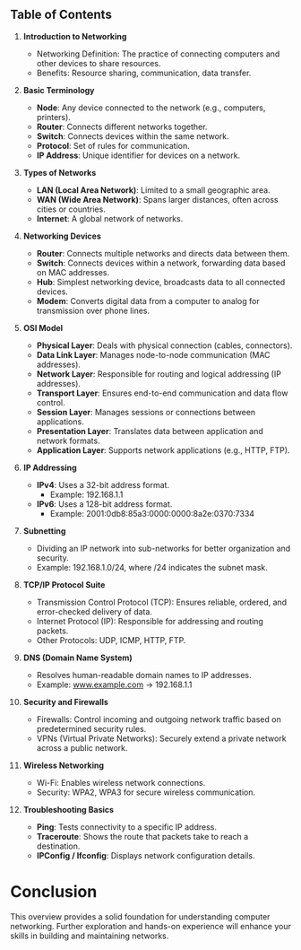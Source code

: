 



## Table of Contents

1. **Introduction to Networking**
    - Networking Definition: The practice of connecting computers and other devices to share resources.
    - Benefits: Resource sharing, communication, data transfer.

2. **Basic Terminology**
    - **Node**: Any device connected to the network (e.g., computers, printers).
    - **Router**: Connects different networks together.
    - **Switch**: Connects devices within the same network.
    - **Protocol**: Set of rules for communication.
    - **IP Address**: Unique identifier for devices on a network.

3. **Types of Networks**
    - **LAN (Local Area Network)**: Limited to a small geographic area.
    - **WAN (Wide Area Network)**: Spans larger distances, often across cities or countries.
    - **Internet**: A global network of networks.

4. **Networking Devices**
    - **Router**: Connects multiple networks and directs data between them.
    - **Switch**: Connects devices within a network, forwarding data based on MAC addresses.
    - **Hub**: Simplest networking device, broadcasts data to all connected devices.
    - **Modem**: Converts digital data from a computer to analog for transmission over phone lines.

5. **OSI Model**
    - **Physical Layer**: Deals with physical connection (cables, connectors).
    - **Data Link Layer**: Manages node-to-node communication (MAC addresses).
    - **Network Layer**: Responsible for routing and logical addressing (IP addresses).
    - **Transport Layer**: Ensures end-to-end communication and data flow control.
    - **Session Layer**: Manages sessions or connections between applications.
    - **Presentation Layer**: Translates data between application and network formats.
    - **Application Layer**: Supports network applications (e.g., HTTP, FTP).

6. **IP Addressing**
    - **IPv4**: Uses a 32-bit address format.
        - Example: 192.168.1.1
    - **IPv6**: Uses a 128-bit address format.
        - Example: 2001:0db8:85a3:0000:0000:8a2e:0370:7334

7. **Subnetting**
    - Dividing an IP network into sub-networks for better organization and security.
    - Example: 192.168.1.0/24, where /24 indicates the subnet mask.

8. **TCP/IP Protocol Suite**
    - Transmission Control Protocol (TCP): Ensures reliable, ordered, and error-checked delivery of data.
    - Internet Protocol (IP): Responsible for addressing and routing packets.
    - Other Protocols: UDP, ICMP, HTTP, FTP.

9. **DNS (Domain Name System)**
    - Resolves human-readable domain names to IP addresses.
    - Example: www.example.com → 192.168.1.1

10. **Security and Firewalls**
    - Firewalls: Control incoming and outgoing network traffic based on predetermined security rules.
    - VPNs (Virtual Private Networks): Securely extend a private network across a public network.

11. **Wireless Networking**
    - Wi-Fi: Enables wireless network connections.
    - Security: WPA2, WPA3 for secure wireless communication.

12. **Troubleshooting Basics**
    - **Ping**: Tests connectivity to a specific IP address.
    - **Traceroute**: Shows the route that packets take to reach a destination.
    - **IPConfig / Ifconfig**: Displays network configuration details.

# Conclusion
This overview provides a solid foundation for understanding computer networking. Further exploration and hands-on experience will enhance your skills in building and maintaining networks.